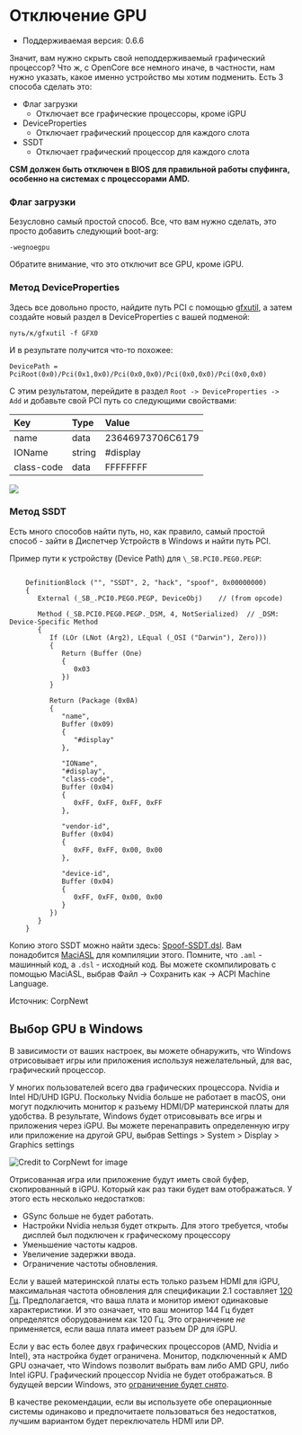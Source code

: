 # Отключение GPU

* Поддерживаемая версия: 0.6.6

Значит, вам нужно скрыть свой неподдерживаемый графический процессор? Что ж, с OpenCore все немного иначе, в частности, нам нужно указать, какое именно устройство мы хотим подменить. Есть 3 способа сделать это:

* Флаг загрузки
  * Отключает все графические процессоры, кроме iGPU
* DeviceProperties
  * Отключает графический процессор для каждого слота
* SSDT
  * Отключает графический процессор для каждого слота

**CSM должен быть отключен в BIOS для правильной работы спуфинга, особенно на системах с процессорами AMD.**

### Флаг загрузки

Безусловно самый простой способ. Все, что вам нужно сделать, это просто добавить следующий boot-arg:

`-wegnoegpu`

Обратите внимание, что это отключит все GPU, кроме iGPU.

### Метод DeviceProperties

Здесь все довольно просто, найдите путь PCI с помощью [gfxutil](https://github.com/acidanthera/gfxutil/releases), а затем создайте новый раздел в DeviceProperties с вашей подменой:

```
путь/к/gfxutil -f GFX0
```

И в результате получится что-то похожее:

```
DevicePath = PciRoot(0x0)/Pci(0x1,0x0)/Pci(0x0,0x0)/Pci(0x0,0x0)/Pci(0x0,0x0)
```

С этим результатом, перейдите в раздел `Root -> DeviceProperties -> Add` и добавьте свой PCI путь со следующими свойствами:

| Key | Type | Value |
| :--- | :--- | :--- |
| name | data | 23646973706C6179 |
| IOName | string | #display |
| class-code | data | FFFFFFFF |

![](../../img/extras/spoof-md/config-gpu.png)

### Метод SSDT

Есть много способов найти путь, но, как правило, самый простой способ - зайти в Диспетчер Устройств в Windows и найти путь PCI.

Пример пути к устройству (Device Path) для `\_SB.PCI0.PEG0.PEGP`:

```

    DefinitionBlock ("", "SSDT", 2, "hack", "spoof", 0x00000000)
    {
       External (_SB_.PCI0.PEG0.PEGP, DeviceObj)    // (from opcode)

       Method (_SB.PCI0.PEG0.PEGP._DSM, 4, NotSerialized)  // _DSM: Device-Specific Method
       {
          If (LOr (LNot (Arg2), LEqual (_OSI ("Darwin"), Zero)))
          {
             Return (Buffer (One)
             {
                0x03
             })
          }

          Return (Package (0x0A)
          {
             "name",
             Buffer (0x09)
             {
                "#display"
             },

             "IOName",
             "#display",
             "class-code",
             Buffer (0x04)
             {
                0xFF, 0xFF, 0xFF, 0xFF
             },

             "vendor-id",
             Buffer (0x04)
             {
                0xFF, 0xFF, 0x00, 0x00
             },

             "device-id",
             Buffer (0x04)
             {
                0xFF, 0xFF, 0x00, 0x00
             }
          })
       }
    }

```

Копию этого SSDT можно найти здесь: [Spoof-SSDT.dsl](https://github.com/dortania/OpenCore-Install-Guide/blob/master/extra-files/Spoof-SSDT.dsl). Вам понадобится [MaciASL](https://github.com/acidanthera/MaciASL/releases) для компиляции этого. Помните, что `.aml` - машинный код, а `.dsl` - исходный код. Вы можете скомпилировать с помощью MaciASL, выбрав Файл -> Сохранить как -> ACPI Machine Language.

Источник: CorpNewt

## Выбор GPU в Windows

В зависимости от ваших настроек, вы можете обнаружить, что Windows отрисовывает игры или приложения используя нежелательный, для вас, графический процессор.

У многих пользователей всего два графических процессора. Nvidia и Intel HD/UHD IGPU. Поскольку Nvidia больше не работает в macOS, они могут подключить монитор к разъему HDMI/DP материнской платы для удобства. В результате, Windows будет отрисовывать все игры и приложения через iGPU. Вы можете перенаправить определенную игру или приложение на другой GPU, выбрав Settings > System > Display > Graphics settings

![Credit to CorpNewt for image](../../img/extras/spoof-md/corp-windows.png)

Отрисованная игра или приложение будут иметь свой буфер, скопированный в iGPU. Который как раз таки будет вам отображаться. У этого есть несколько недостатков:

* GSync больше не будет работать.
* Настройки Nvidia нельзя будет открыть. Для этого требуется, чтобы дисплей был подключен к графическому процессору
* Уменьшение частоты кадров.
* Увеличение задержки ввода.
* Ограничение частоты обновления.

Если у вашей материнской платы есть только разъем HDMI для iGPU, максимальная частота обновления для спецификации 2.1 составляет [120 Гц](https://www.hdmi.org/spec21Sub/EightK60_FourK120). Предполагается, что ваша плата и монитор имеют одинаковые характеристики. И это означает, что ваш монитор 144 Гц будет определятся оборудованием как 120 Гц. Это ограничение *не* применяется, если ваша плата имеет разъем DP для iGPU.

Если у вас есть более двух графических процессоров (AMD, Nvidia и Intel), эта настройка будет ограничена. Монитор, подключенный к AMD GPU означает, что Windows позволит выбрать вам либо AMD GPU, либо Intel iGPU. Графический процессор Nvidia не будет отображаться. В будущей версии Windows, это [ограничение будет снято](https://pureinfotech.com/windows-10-21h1-new-features/#:~:text=Graphics%20settings).

В качестве рекомендации, если вы используете обе операционные системы одинаково и предпочитаете пользоваться без недостатков, лучшим вариантом будет переключатель HDMI или DP.
